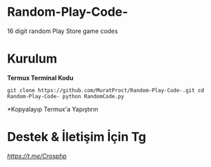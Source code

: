 # Random-Play-Code-
16 digit random Play Store game codes 

# Kurulum 
**Termux Terminal Kodu**

``git clone https://github.com/MuratProct/Random-Play-Code-.git
cd Random-Play-Code-
python RandomCode.py``

*Kopyalayıp Termux'a Yapıştırın 

# Destek & İletişim İçin Tg
*https://t.me/Crosphp*


